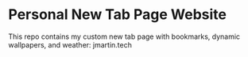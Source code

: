 # Personal New Tab Page Website

This repo contains my custom new tab page with bookmarks, dynamic wallpapers, and weather: jmartin.tech